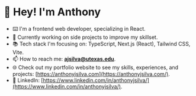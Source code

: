 # 👋 Hey! I'm Anthony

- ⌨️ I'm a frontend web developer, specializing in React.
- 💼 Currently working on side projects to improve my skillset.
- 📚 Tech stack I'm focusing on: TypeScript, Next.js (React), Tailwind CSS, Vite.
- 📫 How to reach me: **ajsilva@utexas.edu**.
- 🌐 Check out my portfolio website to see my skills, experiences, and projects: [https://anthonyjsilva.com](https://anthonyjsilva.com/).
- 📄 LinkedIn: [https://www.linkedin.com/in/anthonyjsilva/](https://www.linkedin.com/in/anthonyjsilva/).

<!-- 
✨
- 👩‍💻 All of my projects are available in [my portfolio]([https://hosnaqasmei.com/projects](https://hosnaqasmei.com/#portfolio))
- 💬 Ask me about **React, TypeScript, JavaScript, Tailwind CSS and Python**
- 📫 How to reach me **hosna.qasmei@gmail.com**
- 📄 Know about my experiences [my resume](https://drive.google.com/file/d/1o2OO1_a8GiqgX8ibqkGjnz6ka3rRcMQ6/view?usp=sharing)

- 👯 I’m looking to collaborate on ...
- 🤔 I’m looking for help with ...
- 💬 Ask me about ...
- 📫 How to reach me: ...
- ⚡ Fun fact: ...
-->
